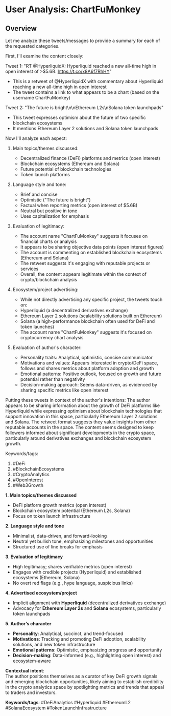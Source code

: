 # User Analysis: ChartFuMonkey

## Overview

<think>
Let me analyze these tweets/messages to provide a summary for each of the requested categories.

First, I'll examine the content closely:

Tweet 1:
"RT @HyperliquidX: Hyperliquid reached a new all-time high in open interest of >$5.6B. https://t.co/x8A6f7RhHY"
- This is a retweet of @HyperliquidX with commentary about Hyperliquid reaching a new all-time high in open interest
- The tweet contains a link to what appears to be a chart (based on the username ChartFuMonkey)

Tweet 2:
"The future is bright\n\nEthereum L2s\nSolana token launchpads"
- This tweet expresses optimism about the future of two specific blockchain ecosystems
- It mentions Ethereum Layer 2 solutions and Solana token launchpads

Now I'll analyze each aspect:

1. Main topics/themes discussed:
   - Decentralized finance (DeFi) platforms and metrics (open interest)
   - Blockchain ecosystems (Ethereum and Solana)
   - Future potential of blockchain technologies
   - Token launch platforms

2. Language style and tone:
   - Brief and concise
   - Optimistic ("The future is bright")
   - Factual when reporting metrics (open interest of $5.6B)
   - Neutral but positive in tone
   - Uses capitalization for emphasis

3. Evaluation of legitimacy:
   - The account name "ChartFuMonkey" suggests it focuses on financial charts or analysis
   - It appears to be sharing objective data points (open interest figures)
   - The account is commenting on established blockchain ecosystems (Ethereum and Solana)
   - The retweet suggests it's engaging with reputable projects or services
   - Overall, the content appears legitimate within the context of crypto/blockchain analysis

4. Ecosystem/project advertising:
   - While not directly advertising any specific project, the tweets touch on:
   - Hyperliquid (a decentralized derivatives exchange)
   - Ethereum Layer 2 solutions (scalability solutions built on Ethereum)
   - Solana (a high-performance blockchain often used for DeFi and token launches)
   - The account name "ChartFuMonkey" suggests it's focused on cryptocurrency chart analysis

5. Evaluation of author's character:
   - Personality traits: Analytical, optimistic, concise communicator
   - Motivations and values: Appears interested in crypto/DeFi space, follows and shares metrics about platform adoption and growth
   - Emotional patterns: Positive outlook, focused on growth and future potential rather than negativity
   - Decision-making approach: Seems data-driven, as evidenced by sharing specific metrics like open interest

Putting these tweets in context of the author's intentions:
The author appears to be sharing information about the growth of DeFi platforms like Hyperliquid while expressing optimism about blockchain technologies that support innovation in this space, particularly Ethereum Layer 2 solutions and Solana. The retweet format suggests they value insights from other reputable accounts in the space. The content seems designed to keep followers informed about significant developments in the crypto space, particularly around derivatives exchanges and blockchain ecosystem growth.

Keywords/tags:
1. #DeFi
2. #BlockchainEcosystems
3. #CryptoAnalytics
4. #OpenInterest
5. #Web3Growth
</think>

**1. Main topics/themes discussed**  
- DeFi platform growth metrics (open interest)  
- Blockchain ecosystem potential (Ethereum L2s, Solana)  
- Focus on token launch infrastructure  

**2. Language style and tone**  
- Minimalist, data-driven, and forward-looking  
- Neutral yet bullish tone, emphasizing milestones and opportunities  
- Structured use of line breaks for emphasis  

**3. Evaluation of legitimacy**  
- High legitimacy; shares verifiable metrics (open interest)  
- Engages with credible projects (Hyperliquid) and established ecosystems (Ethereum, Solana)  
- No overt red flags (e.g., hype language, suspicious links)  

**4. Advertised ecosystem/project**  
- Implicit alignment with **Hyperliquid** (decentralized derivatives exchange)  
- Advocacy for **Ethereum Layer 2s** and **Solana** ecosystems, particularly token launchpads  

**5. Author’s character**  
- **Personality**: Analytical, succinct, and trend-focused  
- **Motivations**: Tracking and promoting DeFi adoption, scalability solutions, and new token infrastructure  
- **Emotional patterns**: Optimistic, emphasizing progress and opportunity  
- **Decision-making**: Data-informed (e.g., highlighting open interest) and ecosystem-aware  

**Contextual intent**:  
The author positions themselves as a curator of key DeFi growth signals and emerging blockchain opportunities, likely aiming to establish credibility in the crypto analytics space by spotlighting metrics and trends that appeal to traders and investors.  

**Keywords/tags**: #DeFiAnalytics #Hyperliquid #EthereumL2 #SolanaEcosystem #TokenLaunchInfrastructure